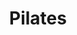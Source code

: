 ---
title: "Pilates"
event_day: "wednesday"
start_time: 2017-08-01T18:00:00Z
end_time: 2017-08-01T19:00:00Z
level: "Beginners"
associate: "Hazel"
price: "£10 (£8 block bookings)"
room: "Studio"
term: "Term time only"
---